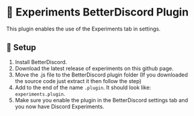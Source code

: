 # 🧪 Experiments BetterDiscord Plugin
This plugin enables the use of the Experiments tab in settings. 

## 🚧 Setup
1. Install BetterDiscord.
2. Download the latest release of experiments on this github page.
3. Move the .js file to the BetterDiscord plugin folder (If you downloaded the source code just extract it then follow the step)
4. Add to the end of the name `.plugin`. It should look like: `experiments.plugin`.
5. Make sure you enable the plugin in the BetterDiscord settings tab and you now have Discord Experiments.
